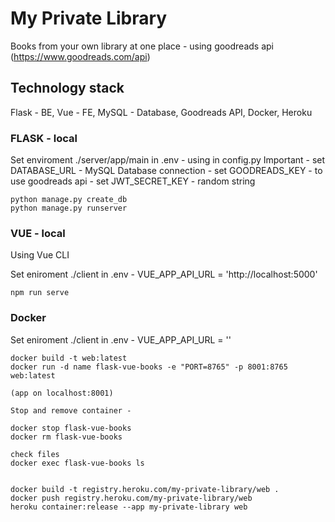 # My Private Library

Books from your own library at one place - using goodreads api
(https://www.goodreads.com/api)

## Technology stack

Flask - BE, Vue - FE, MySQL - Database, Goodreads API, Docker, Heroku

### FLASK - local

Set enviroment ./server/app/main in .env - using in config.py
Important
    - set DATABASE_URL   - MySQL Database connection
    - set GOODREADS_KEY  - to use goodreads api
    - set JWT_SECRET_KEY - random string

```
python manage.py create_db
python manage.py runserver
```

### VUE - local

Using Vue CLI

Set eniroment ./client in .env - VUE_APP_API_URL = 'http://localhost:5000'

```
npm run serve
```


### Docker

Set eniroment ./client in .env - VUE_APP_API_URL = ''

```
docker build -t web:latest
docker run -d name flask-vue-books -e "PORT=8765" -p 8001:8765 web:latest

(app on localhost:8001)

Stop and remove container -

docker stop flask-vue-books
docker rm flask-vue-books

check files
docker exec flask-vue-books ls


docker build -t registry.heroku.com/my-private-library/web .
docker push registry.heroku.com/my-private-library/web
heroku container:release --app my-private-library web

```
